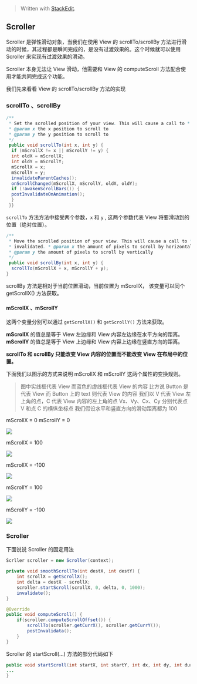 


> Written with [StackEdit](https://stackedit.io/).

## Scroller

Scroller 是弹性滑动对象，当我们在使用 View 的 scrollTo/scrollBy 方法进行滑动的时候，其过程都是瞬间完成的，是没有过渡效果的。这个时候就可以使用 Scroller 来实现有过渡效果的滑动。

Scroller 本身无法让 View 滑动，他需要和 View 的 computeScroll 方法配合使用才能共同完成这个功能。

我们先来看看 View 的 scrollTo/scrollBy 方法的实现

### scrollTo 、scrollBy
```java
/**  
 * Set the scrolled position of your view. This will cause a call to * {@link #onScrollChanged(int, int,    	 	int, int)} and the view will be  invalidated. 
 * @param x the x position to scroll to  
 * @param y the y position to scroll to  
 */
 public void scrollTo(int x, int y) {  
  if (mScrollX != x || mScrollY != y) {  
  int oldX = mScrollX;  
  int oldY = mScrollY;  
  mScrollX = x;  
  mScrollY = y;  
  invalidateParentCaches();  
  onScrollChanged(mScrollX, mScrollY, oldX, oldY);  
  if (!awakenScrollBars()) {  
  postInvalidateOnAnimation();  
  }  
 }}
```
`scrollTo` 方法方法中接受两个参数，`x` 和 `y` , 这两个参数代表 View 将要滑动到的位置（绝对位置）。

```java
/**  
 * Move the scrolled position of your view. This will cause a call to * {@link #onScrollChanged(int, int, int, int)} and the view will be  
 * invalidated. * @param x the amount of pixels to scroll by horizontally  
 * @param y the amount of pixels to scroll by vertically  
 */
 public void scrollBy(int x, int y) {  
  scrollTo(mScrollX + x, mScrollY + y);  
}
```
scrollBy 方法是相对于当前位置滑动，当前位置为 mScrollX， 该变量可以同个 getScrollX() 方法获取。

#### mScrollX 、mScrollY
这两个变量分别可以通过 `getScrollX()` 和 `getScrollY()` 方法来获取。

**mScrollX** 的值总是等于 View 左边缘和 View 内容左边缘在水平方向的距离。
**mScrollY** 的值总是等于 View 上边缘和 View 内容上边缘在竖直方向的距离。

**scrollTo 和 scrollBy 只能改变 View 内容的位置而不能改变 View 在布局中的位置。**

下面我们以图示的方式来说明 mScrollX 和 mScrollY 这两个属性的变换规则。
> 图中实线框代表 View 而蓝色的虚线框代表 View 的内容
> 比方说 Button 是代表 View 而 Button 上的 text 则代表 View 的内容
> 我们以 V 代表 View 左上角的点，C 代表 View 内容的左上角的点
> Vx、Vy、Cx、Cy 分别代表点 V 和点 C 的横纵坐标点
> 我们假设水平和竖直方向的滑动距离都为 100

mScrollX = 0
mScrollY = 0

![](https://user-gold-cdn.xitu.io/2018/9/8/165b87c9cd0ca944?w=360&h=280&f=png&s=18065)

mScrollX = 100

![](https://user-gold-cdn.xitu.io/2018/9/8/165b888bd0baf18e?w=788&h=572&f=png&s=51185)

mScrollX = -100

![](https://user-gold-cdn.xitu.io/2018/9/8/165b8955be76a869?w=738&h=594&f=png&s=52436)

mScrollY = 100

![](https://user-gold-cdn.xitu.io/2018/9/8/165b8979af09e08d?w=904&h=566&f=png&s=52081)

mScrollY = -100

![](https://user-gold-cdn.xitu.io/2018/9/8/165b89932ef4756a?w=922&h=566&f=png&s=51788)

### Scroller
下面说说 Scroller 的固定用法

```java
Scrller scroller = new Scroller(context);

private void smoothScrollTo(int destX, int destY) {
	int scrollX = getScrollX();
	int delta = destX - scrollX;
	scroller.startScroll(scrollX, 0, delta, 0, 1000);
	invalidate();
}

@Override
public void computeScroll() {
	if(scroller.computeScrollOffset()) {
		scrollTo(scroller.getCurrX(), scroller.getCurrY());
		postInvalidata();
	}
}
```
Scroller 的 startScroll(...) 方法的部分代码如下

```java
public void startScroll(int startX, int startY, int dx, int dy, int duration) {
...
}
```
<!--stackedit_data:
eyJoaXN0b3J5IjpbMTQ2MjI5Mjg3LDczODU4Njg2OSwxNjA0Mj
M0NjUsLTE0MjQ2MDIzOTAsLTU5MDUzMjY2MywtMjA3NzE4ODM1
N119
-->